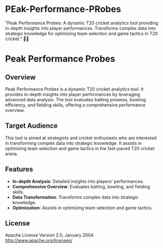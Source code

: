 # PEak-Performance-PRobes
"Peak Performance Probes: A dynamic T20 cricket analytics tool providing in-depth insights into player performances. Transforms complex data into strategic knowledge for optimizing team selection and game tactics in T20 cricket." 🏏💼
# Peak Performance Probes

## Overview
Peak Performance Probes is a dynamic T20 cricket analytics tool. It provides in-depth insights into player performances by leveraging advanced data analysis. The tool evaluates batting prowess, bowling efficiency, and fielding skills, offering a comprehensive performance overview.

## Target Audience
This tool is aimed at strategists and cricket enthusiasts who are interested in transforming complex data into strategic knowledge. It assists in optimizing team selection and game tactics in the fast-paced T20 cricket arena.

## Features
- **In-depth Analysis**: Detailed insights into players' performances.
- **Comprehensive Overview**: Evaluates batting, bowling, and fielding skills.
- **Data Transformation**: Transforms complex data into strategic knowledge.
- **Optimization**: Assists in optimizing team selection and game tactics.

## License
 Apache License Version 2.0, January 2004
  http://www.apache.org/licenses/
